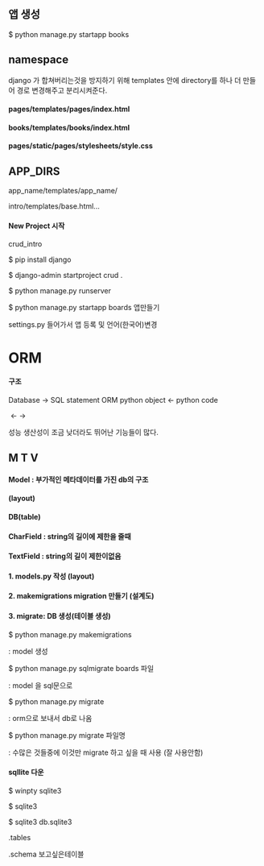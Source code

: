 ## 앱 생성

$ python manage.py startapp books

## namespace

django 가 합쳐버리는것을 방지하기 위해 templates 안에 directory를 하나 더 만들어 경로 변경해주고 분리시켜준다.

#### pages/templates/pages/index.html

#### books/templates/books/index.html

#### pages/static/pages/stylesheets/style.css

## APP_DIRS

app_name/templates/app_name/

intro/templates/base.html...

#### New Project 시작

crud_intro

$ pip install django

$ django-admin startproject crud .

$ python manage.py runserver

$ python manage.py startapp boards 앱만들기

settings.py 들어가서 앱 등록 및 언어(한국어)변경

# ORM

#### 구조

Database ->    SQL statement   ORM    python object   <-   python code

​					<-                                                                       ->

성능 생산성이 조금 낮더라도 뛰어난 기능들이 많다.

## M T V

#### Model : 부가적인 메타데이터를 가진 db의 구조

#### (layout)

#### DB(table)

#### CharField : string의 길이에 제한을 줄때

#### TextField : string의 길이 제한이없음

#### 1. models.py 작성 (layout)

#### 2. makemigrations migration 만들기 (설계도)

#### 3. migrate: DB 생성(테이블 생성)

$ python manage.py makemigrations

: model 생성

$ python manage.py sqlmigrate boards 파일 

: model 을 sql문으로

$ python manage.py migrate

: orm으로 보내서 db로 나옴

$ python manage.py migrate 파일명

: 수많은 것들중에 이것만 migrate 하고 싶을 때 사용 (잘 사용안함)

#### sqllite 다운

$ winpty sqlite3

$ sqlite3

$ sqlite3 db.sqlite3

.tables

.schema 보고싶은테이블